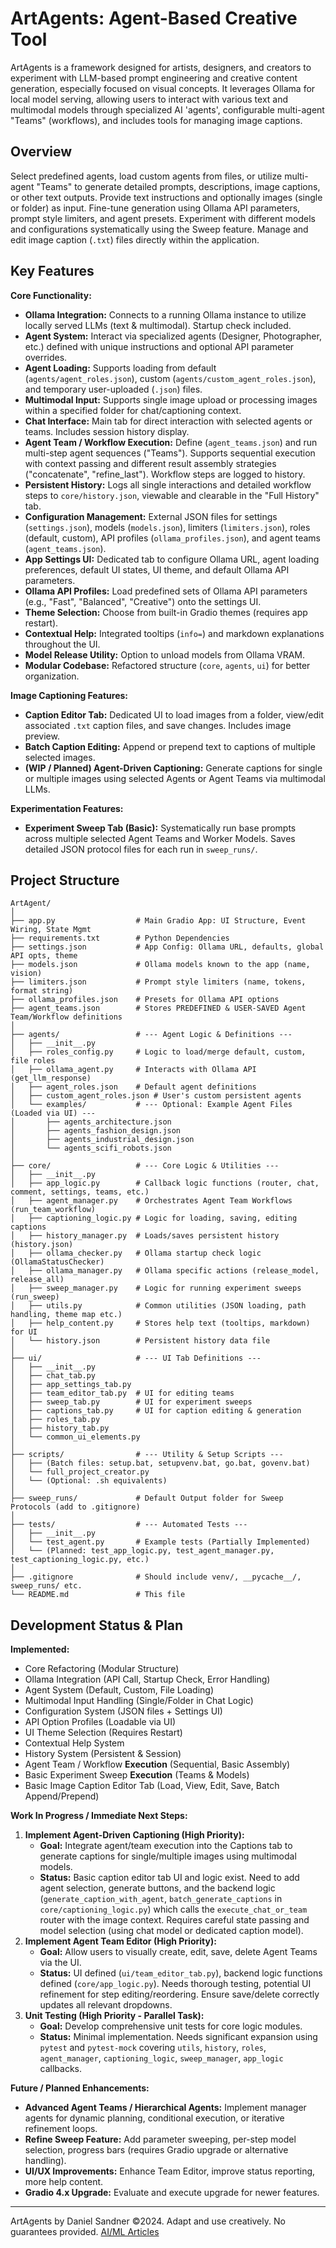 # ArtAgents: Agent-Based Creative Tool

ArtAgents is a framework designed for artists, designers, and creators to experiment with LLM-based prompt engineering and creative content generation, especially focused on visual concepts. It leverages Ollama for local model serving, allowing users to interact with various text and multimodal models through specialized AI 'agents', configurable multi-agent "Teams" (workflows), and includes tools for managing image captions.

## Overview

Select predefined agents, load custom agents from files, or utilize multi-agent "Teams" to generate detailed prompts, descriptions, image captions, or other text outputs. Provide text instructions and optionally images (single or folder) as input. Fine-tune generation using Ollama API parameters, prompt style limiters, and agent presets. Experiment with different models and configurations systematically using the Sweep feature. Manage and edit image caption (`.txt`) files directly within the application.

## Key Features

**Core Functionality:**

*   **Ollama Integration:** Connects to a running Ollama instance to utilize locally served LLMs (text & multimodal). Startup check included.
*   **Agent System:** Interact via specialized agents (Designer, Photographer, etc.) defined with unique instructions and optional API parameter overrides.
*   **Agent Loading:** Supports loading from default (`agents/agent_roles.json`), custom (`agents/custom_agent_roles.json`), and temporary user-uploaded (`.json`) files.
*   **Multimodal Input:** Supports single image upload or processing images within a specified folder for chat/captioning context.
*   **Chat Interface:** Main tab for direct interaction with selected agents or teams. Includes session history display.
*   **Agent Team / Workflow Execution:** Define (`agent_teams.json`) and run multi-step agent sequences ("Teams"). Supports sequential execution with context passing and different result assembly strategies ("concatenate", "refine_last"). Workflow steps are logged to history.
*   **Persistent History:** Logs all single interactions and detailed workflow steps to `core/history.json`, viewable and clearable in the "Full History" tab.
*   **Configuration Management:** External JSON files for settings (`settings.json`), models (`models.json`), limiters (`limiters.json`), roles (default, custom), API profiles (`ollama_profiles.json`), and agent teams (`agent_teams.json`).
*   **App Settings UI:** Dedicated tab to configure Ollama URL, agent loading preferences, default UI states, UI theme, and default Ollama API parameters.
*   **Ollama API Profiles:** Load predefined sets of Ollama API parameters (e.g., "Fast", "Balanced", "Creative") onto the settings UI.
*   **Theme Selection:** Choose from built-in Gradio themes (requires app restart).
*   **Contextual Help:** Integrated tooltips (`info=`) and markdown explanations throughout the UI.
*   **Model Release Utility:** Option to unload models from Ollama VRAM.
*   **Modular Codebase:** Refactored structure (`core`, `agents`, `ui`) for better organization.

**Image Captioning Features:**

*   **Caption Editor Tab:** Dedicated UI to load images from a folder, view/edit associated `.txt` caption files, and save changes. Includes image preview.
*   **Batch Caption Editing:** Append or prepend text to captions of multiple selected images.
*   **(WIP / Planned) Agent-Driven Captioning:** Generate captions for single or multiple images using selected Agents or Agent Teams via multimodal LLMs.

**Experimentation Features:**

*   **Experiment Sweep Tab (Basic):** Systematically run base prompts across multiple selected Agent Teams and Worker Models. Saves detailed JSON protocol files for each run in `sweep_runs/`.

## Project Structure

```
ArtAgent/
│
├── app.py                  # Main Gradio App: UI Structure, Event Wiring, State Mgmt
├── requirements.txt        # Python Dependencies
├── settings.json           # App Config: Ollama URL, defaults, global API opts, theme
├── models.json             # Ollama models known to the app (name, vision)
├── limiters.json           # Prompt style limiters (name, tokens, format string)
├── ollama_profiles.json    # Presets for Ollama API options
├── agent_teams.json        # Stores PREDEFINED & USER-SAVED Agent Team/Workflow definitions
│
├── agents/                 # --- Agent Logic & Definitions ---
│   ├── __init__.py
│   ├── roles_config.py     # Logic to load/merge default, custom, file roles
│   ├── ollama_agent.py     # Interacts with Ollama API (get_llm_response)
│   ├── agent_roles.json    # Default agent definitions
│   ├── custom_agent_roles.json # User's custom persistent agents
│   └── examples/           # --- Optional: Example Agent Files (Loaded via UI) ---
│       ├── agents_architecture.json
│       ├── agents_fashion_design.json
│       ├── agents_industrial_design.json
│       └── agents_scifi_robots.json
│
├── core/                   # --- Core Logic & Utilities ---
│   ├── __init__.py
│   ├── app_logic.py        # Callback logic functions (router, chat, comment, settings, teams, etc.)
│   ├── agent_manager.py    # Orchestrates Agent Team Workflows (run_team_workflow)
│   ├── captioning_logic.py # Logic for loading, saving, editing captions
│   ├── history_manager.py  # Loads/saves persistent history (history.json)
│   ├── ollama_checker.py   # Ollama startup check logic (OllamaStatusChecker)
│   ├── ollama_manager.py   # Ollama specific actions (release_model, release_all)
│   ├── sweep_manager.py    # Logic for running experiment sweeps (run_sweep)
│   ├── utils.py            # Common utilities (JSON loading, path handling, theme map etc.)
│   ├── help_content.py     # Stores help text (tooltips, markdown) for UI
│   └── history.json        # Persistent history data file
│
├── ui/                     # --- UI Tab Definitions ---
│   ├── __init__.py
│   ├── chat_tab.py
│   ├── app_settings_tab.py
│   ├── team_editor_tab.py  # UI for editing teams
│   ├── sweep_tab.py        # UI for experiment sweeps
│   ├── captions_tab.py     # UI for caption editing & generation
│   ├── roles_tab.py
│   ├── history_tab.py
│   └── common_ui_elements.py
│
├── scripts/                # --- Utility & Setup Scripts ---
│   ├── (Batch files: setup.bat, setupvenv.bat, go.bat, govenv.bat)
│   └── full_project_creator.py
│   └── (Optional: .sh equivalents)
│
├── sweep_runs/             # Default Output folder for Sweep Protocols (add to .gitignore)
│
├── tests/                  # --- Automated Tests ---
│   ├── __init__.py
│   └── test_agent.py       # Example tests (Partially Implemented)
│   └── (Planned: test_app_logic.py, test_agent_manager.py, test_captioning_logic.py, etc.)
│
├── .gitignore              # Should include venv/, __pycache__/, sweep_runs/ etc.
└── README.md               # This file
```

## Development Status & Plan

**Implemented:**

*   Core Refactoring (Modular Structure)
*   Ollama Integration (API Call, Startup Check, Error Handling)
*   Agent System (Default, Custom, File Loading)
*   Multimodal Input Handling (Single/Folder in Chat Logic)
*   Configuration System (JSON files + Settings UI)
*   API Option Profiles (Loadable via UI)
*   UI Theme Selection (Requires Restart)
*   Contextual Help System
*   History System (Persistent & Session)
*   Agent Team / Workflow **Execution** (Sequential, Basic Assembly)
*   Basic Experiment Sweep **Execution** (Teams & Models)
*   Basic Image Caption Editor Tab (Load, View, Edit, Save, Batch Append/Prepend)

**Work In Progress / Immediate Next Steps:**

1.  **Implement Agent-Driven Captioning (High Priority):**
    *   **Goal:** Integrate agent/team execution into the Captions tab to generate captions for single/multiple images using multimodal models.
    *   **Status:** Basic caption editor tab UI and logic exist. Need to add agent selection, generate buttons, and the backend logic (`generate_caption_with_agent`, `batch_generate_captions` in `core/captioning_logic.py`) which calls the `execute_chat_or_team` router with the image context. Requires careful state passing and model selection (using chat model or dedicated caption model).
2.  **Implement Agent Team Editor (High Priority):**
    *   **Goal:** Allow users to visually create, edit, save, delete Agent Teams via the UI.
    *   **Status:** UI defined (`ui/team_editor_tab.py`), backend logic functions defined (`core/app_logic.py`). Needs thorough testing, potential UI refinement for step editing/reordering. Ensure save/delete correctly updates all relevant dropdowns.
3.  **Unit Testing (High Priority - Parallel Task):**
    *   **Goal:** Develop comprehensive unit tests for core logic modules.
    *   **Status:** Minimal implementation. Needs significant expansion using `pytest` and `pytest-mock` covering `utils`, `history`, `roles`, `agent_manager`, `captioning_logic`, `sweep_manager`, `app_logic` callbacks.

**Future / Planned Enhancements:**

*   **Advanced Agent Teams / Hierarchical Agents:** Implement manager agents for dynamic planning, conditional execution, or iterative refinement loops.
*   **Refine Sweep Feature:** Add parameter sweeping, per-step model selection, progress bars (requires Gradio upgrade or alternative handling).
*   **UI/UX Improvements:** Enhance Team Editor, improve status reporting, more help content.
*   **Gradio 4.x Upgrade:** Evaluate and execute upgrade for newer features.

---
ArtAgents by Daniel Sandner ©2024. Adapt and use creatively. No guarantees provided.
[AI/ML Articles](https://sandner.art/)
